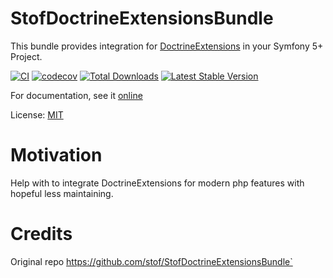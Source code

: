 # StofDoctrineExtensionsBundle

This bundle provides integration for
[DoctrineExtensions](https://github.com/doctrine-extensions/DoctrineExtensions) in
your Symfony 5+ Project.

[![CI](https://github.com/Dukecity/DoctrineExtensionsBundle/actions/workflows/ci.yml/badge.svg)](https://github.com/Dukecity/DoctrineExtensionsBundle/actions/workflows/ci.yml)
[![codecov](https://codecov.io/gh/Dukecity/DoctrineExtensionsBundle/branch/main/graph/badge.svg?token=o6sgVtRE3s)](https://codecov.io/gh/Dukecity/DoctrineExtensionsBundle)
[![Total Downloads](https://poser.pugx.org/dukecity/doctrine-extensions-bundle/downloads.png)](https://packagist.org/packages/dukecity/doctrine-extensions-bundle)
[![Latest Stable Version](https://poser.pugx.org/dukecity/doctrine-extensions-bundle/v/stable.png)](https://packagist.org/packages/dukecity/doctrine-extensions-bundle)

For documentation, see it [online](https://symfony.com/bundles/StofDoctrineExtensionsBundle/current/index.html)

License: [MIT](LICENSE)


# Motivation

Help with to integrate DoctrineExtensions for modern php features with hopeful less maintaining.

# Credits

Original repo https://github.com/stof/StofDoctrineExtensionsBundle`